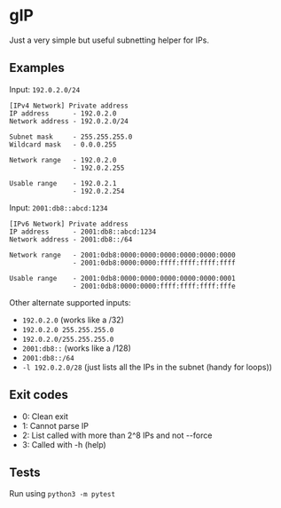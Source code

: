 # gIP

Just a very simple but useful subnetting helper for IPs.

## Examples

Input: `192.0.2.0/24`

    [IPv4 Network] Private address
    IP address      - 192.0.2.0
    Network address - 192.0.2.0/24

    Subnet mask     - 255.255.255.0
    Wildcard mask   - 0.0.0.255

    Network range   - 192.0.2.0
                    - 192.0.2.255

    Usable range    - 192.0.2.1
                    - 192.0.2.254

Input: `2001:db8::abcd:1234`

    [IPv6 Network] Private address
    IP address      - 2001:db8::abcd:1234
    Network address - 2001:db8::/64

    Network range   - 2001:0db8:0000:0000:0000:0000:0000:0000
                    - 2001:0db8:0000:0000:ffff:ffff:ffff:ffff

    Usable range    - 2001:0db8:0000:0000:0000:0000:0000:0001
                    - 2001:0db8:0000:0000:ffff:ffff:ffff:fffe

Other alternate supported inputs:

- `192.0.2.0` (works like a /32)
- `192.0.2.0 255.255.255.0`
- `192.0.2.0/255.255.255.0`
- `2001:db8::` (works like a /128)
- `2001:db8::/64`
- `-l 192.0.2.0/28` (just lists all the IPs in the subnet (handy for loops))

## Exit codes

* 0: Clean exit
* 1: Cannot parse IP
* 2: List called with more than 2^8 IPs and not --force
* 3: Called with -h (help)

## Tests

Run using `python3 -m pytest`
